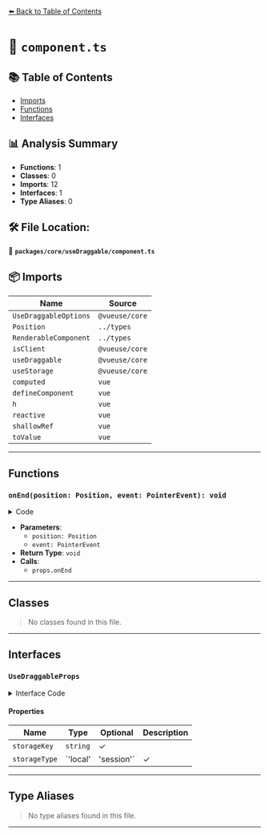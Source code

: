 [⬅️ Back to Table of Contents](../../../index.md)

# 📄 `component.ts`

## 📚 Table of Contents

- [Imports](#imports)
- [Functions](#functions)
- [Interfaces](#interfaces)

## 📊 Analysis Summary

- **Functions**: 1
- **Classes**: 0
- **Imports**: 12
- **Interfaces**: 1
- **Type Aliases**: 0

## 🛠️ File Location:
📂 **`packages/core/useDraggable/component.ts`**

## 📦 Imports

| Name | Source |
|------|--------|
| `UseDraggableOptions` | `@vueuse/core` |
| `Position` | `../types` |
| `RenderableComponent` | `../types` |
| `isClient` | `@vueuse/core` |
| `useDraggable` | `@vueuse/core` |
| `useStorage` | `@vueuse/core` |
| `computed` | `vue` |
| `defineComponent` | `vue` |
| `h` | `vue` |
| `reactive` | `vue` |
| `shallowRef` | `vue` |
| `toValue` | `vue` |


---

## Functions

### `onEnd(position: Position, event: PointerEvent): void`

<details><summary>Code</summary>

```ts
(position: Position, event: PointerEvent) => {
      props.onEnd?.(position, event)
      if (!storageValue)
        return
      storageValue.value.x = position.x
      storageValue.value.y = position.y
    }
```
</details>

- **Parameters**:
  - `position: Position`
  - `event: PointerEvent`
- **Return Type**: `void`
- **Calls**:
  - `props.onEnd`

---

## Classes

> No classes found in this file.


---

## Interfaces

### `UseDraggableProps`

<details><summary>Interface Code</summary>

```ts
export interface UseDraggableProps extends UseDraggableOptions, RenderableComponent {
  /**
   * When provided, use `useStorage` to preserve element's position
   */
  storageKey?: string

  /**
   * Storage type
   *
   * @default 'local'
   */
  storageType?: 'local' | 'session'
}
```
</details>

#### Properties

| Name | Type | Optional | Description |
|------|------|----------|-------------|
| `storageKey` | `string` | ✓ |  |
| `storageType` | `'local' | 'session'` | ✓ |  |


---

## Type Aliases

> No type aliases found in this file.


---